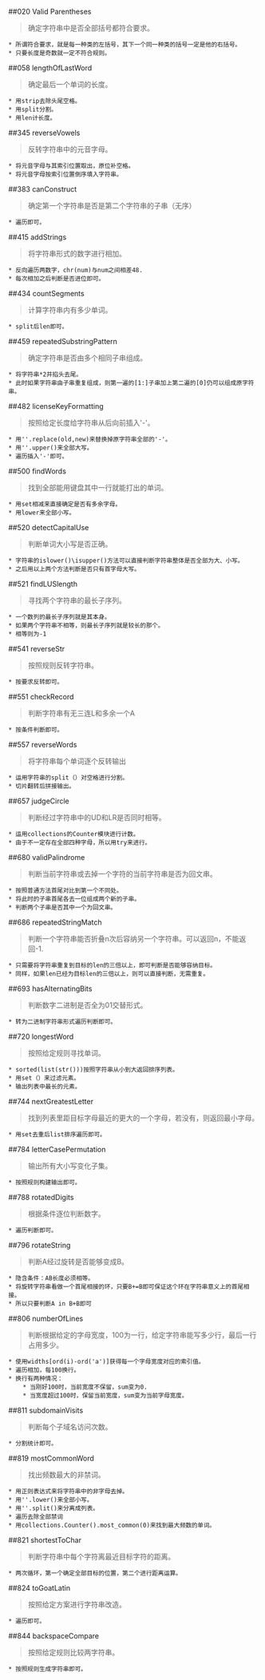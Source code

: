 ##020 Valid Parentheses
> 确定字符串中是否全部括号都符合要求。

	* 所谓符合要求，就是每一种类的左括号，其下一个同一种类的括号一定是他的右括号。
	* 只要长度是奇数就一定不符合规则。

##058 lengthOfLastWord
> 确定最后一个单词的长度。

	* 用strip去除头尾空格。
	* 用split分割。
	* 用len计长度。

##345 reverseVowels
> 反转字符串中的元音字母。

	* 将元音字母与其索引位置取出，原位补空格。
	* 将元音字母按索引位置倒序填入字符串。

##383 canConstruct
> 确定第一个字符串是否是第二个字符串的子串（无序）

	* 遍历即可。

##415 addStrings
> 将字符串形式的数字进行相加。

	* 反向遍历两数字，chr(num)与num之间相差48.
	* 每次相加之后判断是否进位即可。

##434 countSegments
> 计算字符串内有多少单词。

	* split后len即可。

##459 repeatedSubstringPattern
> 确定字符串是否由多个相同子串组成。

	* 将字符串*2并掐头去尾。
	* 此时如果字符串由子串重复组成，则第一遍的[1:]子串加上第二遍的[0]仍可以组成原字符串。

##482 licenseKeyFormatting
> 按照给定长度给字符串从后向前插入'-'。

	* 用''.replace(old,new)来替换掉原字符串全部的'-'。
	* 用''.upper()来全部大写。
	* 遍历插入'-'即可。

##500 findWords
> 找到全部能用键盘其中一行就能打出的单词。

	* 用set相减来直接确定是否有多余字母。
	* 用lower来全部小写。

##520 detectCapitalUse
> 判断单词大小写是否正确。

	* 字符串的islower()\isupper()方法可以直接判断字符串整体是否全部为大、小写。
	* 之后用以上两个方法判断是否只有首字母大写。

##521 findLUSlength
> 寻找两个字符串的最长子序列。

	* 一个数列的最长子序列就是其本身。
	* 如果两个字符串不相等，则最长子序列就是较长的那个。
	* 相等则为-1

##541 reverseStr
> 按照规则反转字符串。

	* 按要求反转即可。

##551 checkRecord
> 判断字符串有无三连L和多余一个A

	* 按条件判断即可。

##557 reverseWords
> 将字符串每个单词逐个反转输出

	* 运用字符串的split（）对空格进行分割。
	* 切片翻转后拼接输出。

##657 judgeCircle
> 判断经过字符串中的UD和LR是否同时相等。

	* 运用collections的Counter模块进行计数。
	* 由于不一定存在全部四种字母，所以用try来进行。

##680 validPalindrome
> 判断当前字符串或去掉一个字符的当前字符串是否为回文串。

	* 按照普通方法首尾对比到第一个不同处。
	* 将此时的子串首尾各去一位组成两个新的子串。
	* 判断两个子串是否其中一个为回文串。

##686 repeatedStringMatch
> 判断一个字符串能否折叠n次后容纳另一个字符串。可以返回n，不能返回-1.

	* 只需要将字符串重复到目标的len的三倍以上，即可判断是否能够容纳目标。
	* 同样，如果len已经为目标len的三倍以上，则可以直接判断，无需重复。

##693 hasAlternatingBits
> 判断数字二进制是否全为01交替形式。

	* 转为二进制字符串形式遍历判断即可。

##720 longestWord
> 按照给定规则寻找单词。

	* sorted(list(str()))按照字符串从小到大返回排序列表。
	* 用set（）来过滤元素。
	* 输出列表中最长的元素。

##744 nextGreatestLetter
> 找到列表里距目标字母最近的更大的一个字母，若没有，则返回最小字母。

	* 用set去重后list排序遍历即可。

##784 letterCasePermutation
> 输出所有大小写变化子集。

	* 按照规则构建输出即可。

##788 rotatedDigits
> 根据条件逐位判断数字。

	* 遍历判断即可。

##796 rotateString
> 判断A经过旋转是否能够变成B。

	* 隐含条件：AB长度必须相等。
	* 将旋转字符串看做一个首尾相接的环，只要B+=B即可保证这个环在字符串意义上的首尾相接。
	* 所以只要判断A in B+B即可

##806 numberOfLines
> 判断根据给定的字母宽度，100为一行，给定字符串能写多少行，最后一行占用多少。

	* 使用widths[ord(i)-ord('a')]获得每一个字母宽度对应的索引值。
	* 遍历相加，每100换行。
	* 换行有两种情况：
		* 当刚好100时，当前宽度不保留，sum变为0.
		* 当宽度超过100时，保留当前宽度，sum变为当前字母宽度。


##811 subdomainVisits
> 判断每个子域名访问次数。

	* 分割统计即可。

##819 mostCommonWord
> 找出频数最大的非禁词。

	* 用正则表达式来将字符串中的非字母去掉。
	* 用''.lower()来全部小写。
	* 用''.split()来分离成列表。
	* 遍历去除全部禁词
	* 用collections.Counter().most_common(0)来找到最大频数的单词。

##821 shortestToChar
> 判断字符串中每个字符离最近目标字符的距离。

	* 两次循环，第一个确定全部目标的位置，第二个进行距离运算。

##824 toGoatLatin
> 按照给定方案进行字符串改造。

	* 遍历即可。

##844 backspaceCompare
> 按照给定规则比较两字符串。

	* 按照规则生成字符串即可。